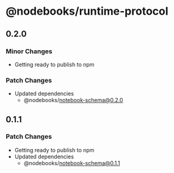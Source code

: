 # @nodebooks/runtime-protocol

## 0.2.0

### Minor Changes

- Getting ready to publish to npm

### Patch Changes

- Updated dependencies
  - @nodebooks/notebook-schema@0.2.0

## 0.1.1

### Patch Changes

- Getting ready to publish to npm
- Updated dependencies
  - @nodebooks/notebook-schema@0.1.1
